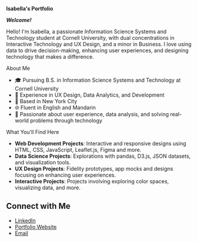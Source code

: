 **Isabella's Portfolio**

***Welcome!***

Hello! I'm Isabella, a passionate Information Science Systems and Technology student at Cornell University, with dual concentrations in Interactive Technology and UX Design, and a minor in Business. I love using data to drive decision-making, enhancing user experiences, and designing technology that makes a difference.

About Me
- 🎓 Pursuing B.S. in Information Science Systems and Technology at Cornell University
- 💼 Experience in UX Design, Data Analytics, and Development
- 📍 Based in New York City
- 🌐 Fluent in English and Mandarin
- 🌟 Passionate about user experience, data analysis, and solving real-world problems through technology

What You'll Find Here

- **Web Development Projects**: Interactive and responsive designs using HTML, CSS, JavaScript, Leaflet.js, Figma and more.
- **Data Science Projects**: Explorations with pandas, D3.js, JSON datasets, and visualization tools.
- **UX Design Projects**: Fidelity prototypes, app mocks and designs focusing on enhancing user experiences.
- **Interactive Projects**: Projects involving exploring color spaces, visualizing data, and more.

 ## Connect with Me
- [LinkedIn](https://linkedin.com/in/isabellachencornell)
- [Portfolio Website](https://isabellachen.netlify.app/)
- [Email](mailto:ic324@cornell.edu)
